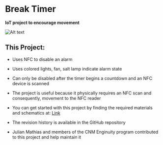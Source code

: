 # Break Timer
**IoT project to encourage movement**

![Alt text](https://github.com/julianmathias-coder/Terrain-Terrain-Stand-Up-/blob/main/IMG_2999.png?raw=true)

## This Project:

* Uses NFC to disable an alarm 

* Uses colored lights, fan, salt lamp indicate alarm state 

* Can only be disabled after the timer begins a countdown and an NFC device is scanned 

* The project is useful because it physically requires an NFC scan and consequently, movement to the NFC reader

* You can get started with this project by finding the required materials and schematics at: [Link](https://www.hackster.io/julianmathias) 

* The revision history is available in the GitHub repository 

* Julian Mathias and members of the CNM Enginuity program contributed to this project and help maintain it 
